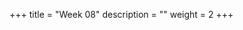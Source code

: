 +++
title = "Week 08"
description = ""
weight = 2
+++

<div id="adobe-dc-view" style="width: 1200px;"></div>
<script src="https://documentcloud.adobe.com/view-sdk/main.js"></script>
<script type="text/javascript">
	document.addEventListener("adobe_dc_view_sdk.ready", function(){ 
		var adobeDCView = new AdobeDC.View({clientId: "822cd5e811064f6290502a076b782ed7", divId: "adobe-dc-view"});
		adobeDCView.previewFile({
			content:{location: {url: "edutech_w8.pdf"}},
			metaData:{fileName: "edutech_w8.pdf"}
		}, {embedMode: "IN_LINE"});
	});
</script>
